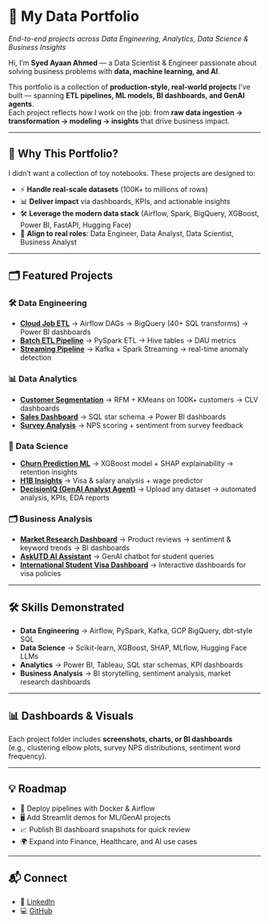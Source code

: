 # 🚀 My Data Portfolio  
*End-to-end projects across Data Engineering, Analytics, Data Science & Business Insights*  

Hi, I’m **Syed Ayaan Ahmed** — a Data Scientist & Engineer passionate about solving business problems with **data, machine learning, and AI**.  

This portfolio is a collection of **production-style, real-world projects** I’ve built — spanning **ETL pipelines, ML models, BI dashboards, and GenAI agents**.  
Each project reflects how I work on the job: from **raw data ingestion → transformation → modeling → insights** that drive business impact.  

---

## 📌 Why This Portfolio?  
I didn’t want a collection of toy notebooks. These projects are designed to:  
- ⚡ **Handle real-scale datasets** (100K+ to millions of rows)  
- 📊 **Deliver impact** via dashboards, KPIs, and actionable insights  
- 🛠 **Leverage the modern data stack** (Airflow, Spark, BigQuery, XGBoost, Power BI, FastAPI, Hugging Face)  
- 🎯 **Align to real roles**: Data Engineer, Data Analyst, Data Scientist, Business Analyst  

---

## 🗂 Featured Projects  

### 🛠 Data Engineering  
- **[Cloud Job ETL](https://github.com/ayaansd/cloud-job-etl)** → Airflow DAGs → BigQuery (40+ SQL transforms) → Power BI dashboards  
- **[Batch ETL Pipeline](https://github.com/ayaansd/batch-etl-pipeline)** → PySpark ETL → Hive tables → DAU metrics  
- **[Streaming Pipeline](https://github.com/ayaansd/streaming-pipeline)** → Kafka + Spark Streaming → real-time anomaly detection  

### 📊 Data Analytics  
- **[Customer Segmentation](https://github.com/ayaansd/customer-segmentation)** → RFM + KMeans on 100K+ customers → CLV dashboards  
- **[Sales Dashboard](https://github.com/ayaansd/sales-dashboard)** → SQL star schema → Power BI dashboards  
- **[Survey Analysis](https://github.com/ayaansd/survey-analysis)** → NPS scoring + sentiment from survey feedback  

### 🧠 Data Science  
- **[Churn Prediction ML](https://github.com/ayaansd/churn-prediction-ml)** → XGBoost model + SHAP explainability → retention insights  
- **[H1B Insights](https://github.com/ayaansd/h1b-insights)** → Visa & salary analysis + wage predictor  
- **[DecisionIQ (GenAI Analyst Agent)](https://github.com/ayaansd/decisioniq)** → Upload any dataset → automated analysis, KPIs, EDA reports  

### 🗂 Business Analysis  
- **[Market Research Dashboard](https://github.com/ayaansd/market-research-dashboard)** → Product reviews → sentiment & keyword trends → BI dashboards  
- **[AskUTD AI Assistant](https://github.com/ayaansd/askutd-ai-assistant)** → GenAI chatbot for student queries  
- **[International Student Visa Dashboard](https://github.com/ayaansd/international-student-visa-dashboard)** → Interactive dashboards for visa policies  

---

## 🛠️ Skills Demonstrated  
- **Data Engineering** → Airflow, PySpark, Kafka, GCP BigQuery, dbt-style SQL  
- **Data Science** → Scikit-learn, XGBoost, SHAP, MLflow, Hugging Face LLMs  
- **Analytics** → Power BI, Tableau, SQL star schemas, KPI dashboards  
- **Business Analysis** → BI storytelling, sentiment analysis, market research dashboards  

---

## 📊 Dashboards & Visuals  
Each project folder includes **screenshots, charts, or BI dashboards**  
(e.g., clustering elbow plots, survey NPS distributions, sentiment word frequency).  

---

## 💡 Roadmap  
- 🚀 Deploy pipelines with Docker & Airflow  
- 🖥 Add Streamlit demos for ML/GenAI projects  
- 📈 Publish BI dashboard snapshots for quick review  
- 🌍 Expand into Finance, Healthcare, and AI use cases  

---

## 📬 Connect  
- 🔗 [LinkedIn](https://linkedin.com/in/ayaan3)  
- 💻 [GitHub](https://github.com/ayaansd)  
